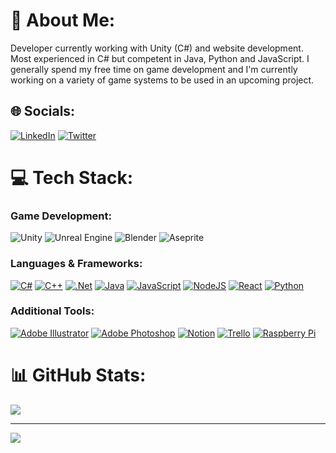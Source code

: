 # 💫 About Me:
Developer currently working with Unity (C#) and website development. <br>Most experienced in C# but competent in Java, Python and JavaScript. I generally spend my free time on game development and I'm currently working on a variety of game systems to be used in an upcoming project.


## 🌐 Socials:
[![LinkedIn](https://img.shields.io/badge/LinkedIn-%230077B5.svg?logo=linkedin&logoColor=white)](https://linkedin.com/in/kristian-duke) [![Twitter](https://img.shields.io/badge/Twitter-%231DA1F2.svg?logo=Twitter&logoColor=white)](https://twitter.com/KristianDuke6) 

# 💻 Tech Stack:
### Game Development:
![Unity](https://img.shields.io/badge/-Unity-blueviolet?logo=unity&style=flat) ![Unreal Engine](https://img.shields.io/badge/-UnrealEngine-red?logo=unrealengine&style=flat) ![Blender](https://img.shields.io/badge/blender-%23F5792A.svg?style=flat&logo=blender&logoColor=white) ![Aseprite](https://img.shields.io/badge/Aseprite-FFFFFF?style=flat&logo=Aseprite&logoColor=#7D929E) 
### Languages & Frameworks:
[![C#](https://img.shields.io/badge/c%23-%23239120.svg?style=flat&logo=c-sharp&logoColor=white)](https://dotnet.microsoft.com/en-us/languages/csharp) [![C++](https://img.shields.io/badge/C%2B%2B-blue?style=flat&logo=cplusplus&logoColor=white)](https://isocpp.org/) [![.Net](https://img.shields.io/badge/.NET-5C2D91?style=flat&logo=.net&logoColor=white)](https://dotnet.microsoft.com/en-us/) [![Java](https://img.shields.io/badge/java-%23ED8B00.svg?style=flat&logo=java&logoColor=white)](https://www.oracle.com/uk/java/) [![JavaScript](https://img.shields.io/badge/javascript-%23323330.svg?style=flat&logo=javascript&logoColor=%23F7DF1E)](https://developer.mozilla.org/en-US/docs/Learn/JavaScript) [![NodeJS](https://img.shields.io/badge/node.js-6DA55F?style=flat&logo=node.js&logoColor=white)](https://nodejs.org/en) [![React](https://img.shields.io/badge/react-%2320232a.svg?style=flat&logo=react&logoColor=%2361DAFB)](https://react.dev/)  [![Python](https://img.shields.io/badge/python-3670A0?style=flat&logo=python&logoColor=ffdd54)](https://www.python.org/)

### Additional Tools: 
[![Adobe Illustrator](https://img.shields.io/badge/adobeillustrator-%23FF9A00.svg?style=flat&logo=adobeillustrator&logoColor=white)](https://www.adobe.com/uk/products/illustrator.html) [![Adobe Photoshop](https://img.shields.io/badge/adobephotoshop-%2331A8FF.svg?style=flat&logo=adobephotoshop&logoColor=white)](https://www.adobe.com/uk/products/photoshop.html) [![Notion](https://img.shields.io/badge/Notion-%23000000.svg?style=flat&logo=notion&logoColor=white)](https://www.notion.so/) [![Trello](https://img.shields.io/badge/Trello-%23026AA7.svg?style=flat&logo=Trello&logoColor=white)](https://trello.com/) [![Raspberry Pi](https://img.shields.io/badge/-RaspberryPi-C51A4A?style=flat&logo=Raspberry-Pi)](https://www.raspberrypi.org/)
# 📊 GitHub Stats:
![](https://github-readme-streak-stats.herokuapp.com/?user=kristianduke&theme=dark&hide_border=true)<br/>

---
[![](https://visitcount.itsvg.in/api?id=kristianduke&icon=0&color=1)](https://visitcount.itsvg.in)

<!-- Proudly created with GPRM ( https://gprm.itsvg.in ) -->
